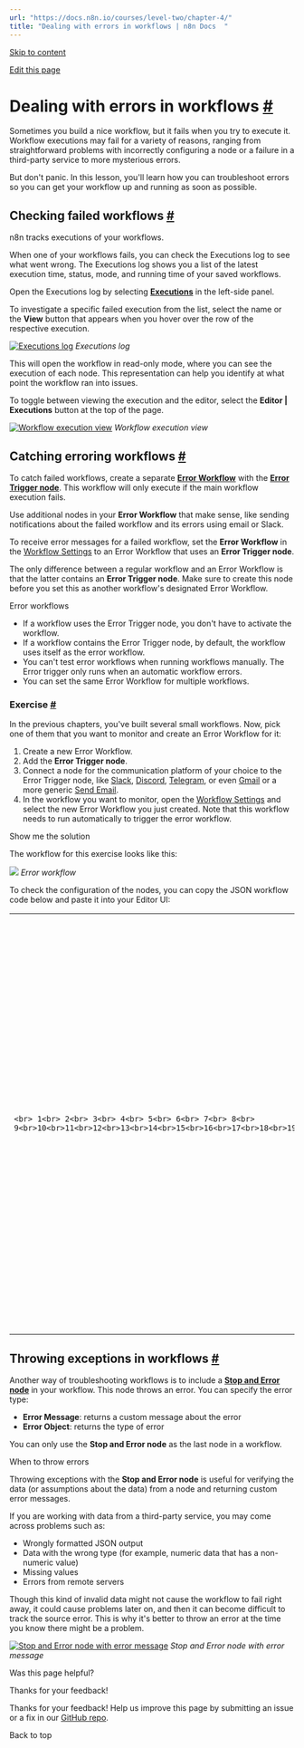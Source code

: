 ```yaml
---
url: "https://docs.n8n.io/courses/level-two/chapter-4/"
title: "Dealing with errors in workflows | n8n Docs  "
---
```


[Skip to content](https://docs.n8n.io/courses/level-two/chapter-4/#dealing-with-errors-in-workflows)

[Edit this page](https://github.com/n8n-io/n8n-docs/edit/main/docs/courses/level-two/chapter-4.md "Edit this page")

# Dealing with errors in workflows [\#](https://docs.n8n.io/courses/level-two/chapter-4/\#dealing-with-errors-in-workflows "Permanent link")

Sometimes you build a nice workflow, but it fails when you try to execute it. Workflow executions may fail for a variety of reasons, ranging from straightforward problems with incorrectly configuring a node or a failure in a third-party service to more mysterious errors.

But don't panic. In this lesson, you'll learn how you can troubleshoot errors so you can get your workflow up and running as soon as possible.

## Checking failed workflows [\#](https://docs.n8n.io/courses/level-two/chapter-4/\#checking-failed-workflows "Permanent link")

n8n tracks executions of your workflows.

When one of your workflows fails, you can check the Executions log to see what went wrong. The Executions log shows you a list of the latest execution time, status, mode, and running time of your saved workflows.

Open the Executions log by selecting [**Executions**](https://docs.n8n.io/workflows/executions/#execution-modes) in the left-side panel.

To investigate a specific failed execution from the list, select the name or the **View** button that appears when you hover over the row of the respective execution.

[![Executions log](https://docs.n8n.io/_images/courses/level-two/chapter-four/explanation_workflowexecutions.png)](https://docs.n8n.io/_images/courses/level-two/chapter-four/explanation_workflowexecutions.png) _Executions log_

This will open the workflow in read-only mode, where you can see the execution of each node. This representation can help you identify at what point the workflow ran into issues.

To toggle between viewing the execution and the editor, select the **Editor \| Executions** button at the top of the page.

[![Workflow execution view](https://docs.n8n.io/_images/courses/level-two/chapter-four/explanation_workflowexecutions_readonly.png)](https://docs.n8n.io/_images/courses/level-two/chapter-four/explanation_workflowexecutions_readonly.png) _Workflow execution view_

## Catching erroring workflows [\#](https://docs.n8n.io/courses/level-two/chapter-4/\#catching-erroring-workflows "Permanent link")

To catch failed workflows, create a separate [**Error Workflow**](https://docs.n8n.io/flow-logic/error-handling/) with the [**Error Trigger node**](https://docs.n8n.io/integrations/builtin/core-nodes/n8n-nodes-base.errortrigger/). This workflow will only execute if the main workflow execution fails.

Use additional nodes in your **Error Workflow** that make sense, like sending notifications about the failed workflow and its errors using email or Slack.

To receive error messages for a failed workflow, set the **Error Workflow** in the [Workflow Settings](https://docs.n8n.io/workflows/settings/) to an Error Workflow that uses an **Error Trigger node**.

The only difference between a regular workflow and an Error Workflow is that the latter contains an **Error Trigger node**. Make sure to create this node before you set this as another workflow's designated Error Workflow.

Error workflows

- If a workflow uses the Error Trigger node, you don't have to activate the workflow.
- If a workflow contains the Error Trigger node, by default, the workflow uses itself as the error workflow.
- You can't test error workflows when running workflows manually. The Error trigger only runs when an automatic workflow errors.
- You can set the same Error Workflow for multiple workflows.

### Exercise [\#](https://docs.n8n.io/courses/level-two/chapter-4/\#exercise "Permanent link")

In the previous chapters, you've built several small workflows. Now, pick one of them that you want to monitor and create an Error Workflow for it:

1. Create a new Error Workflow.
2. Add the **Error Trigger node**.
3. Connect a node for the communication platform of your choice to the Error Trigger node, like [Slack](https://docs.n8n.io/integrations/builtin/app-nodes/n8n-nodes-base.slack/), [Discord](https://docs.n8n.io/integrations/builtin/app-nodes/n8n-nodes-base.discord/), [Telegram](https://docs.n8n.io/integrations/builtin/app-nodes/n8n-nodes-base.telegram/), or even [Gmail](https://docs.n8n.io/integrations/builtin/app-nodes/n8n-nodes-base.gmail/) or a more generic [Send Email](https://docs.n8n.io/integrations/builtin/core-nodes/n8n-nodes-base.sendemail/).
4. In the workflow you want to monitor, open the [Workflow Settings](https://docs.n8n.io/workflows/settings/) and select the new Error Workflow you just created. Note that this workflow needs to run automatically to trigger the error workflow.

Show me the solution

The workflow for this exercise looks like this:

[![](https://docs.n8n.io/_images/courses/level-two/chapter-four/exercise_errors_errortriggernode_workflow.png)](https://docs.n8n.io/_images/courses/level-two/chapter-four/exercise_errors_errortriggernode_workflow.png) _Error workflow_

To check the configuration of the nodes, you can copy the JSON workflow code below and paste it into your Editor UI:

|     |     |
| --- | --- |
| ```<br> 1<br> 2<br> 3<br> 4<br> 5<br> 6<br> 7<br> 8<br> 9<br>10<br>11<br>12<br>13<br>14<br>15<br>16<br>17<br>18<br>19<br>20<br>21<br>22<br>23<br>24<br>25<br>26<br>27<br>28<br>29<br>30<br>31<br>32<br>33<br>34<br>35<br>36<br>37<br>38<br>39<br>40<br>41<br>42<br>43<br>44<br>45<br>46<br>47<br>48<br>``` | ```<br>{<br>	"nodes": [<br>		{<br>			"parameters": {},<br>			"name": "Error Trigger",<br>			"type": "n8n-nodes-base.errorTrigger",<br>			"typeVersion": 1,<br>			"position": [<br>				720,<br>				-380<br>			]<br>		},<br>		{<br>			"parameters": {<br>				"channel": "channelname",<br>				"text": "=This workflow {{$node[\"Error Trigger\"].json[\"workflow\"][\"name\"]}}failed.\nHave a look at it here: {{$node[\"Error Trigger\"].json[\"execution\"][\"url\"]}}",<br>				"attachments": [],<br>				"otherOptions": {}<br>			},<br>			"name": "Slack",<br>			"type": "n8n-nodes-base.slack",<br>			"position": [<br>				900,<br>				-380<br>			],<br>			"typeVersion": 1,<br>			"credentials": {<br>				"slackApi": {<br>					"id": "17",<br>					"name": "slack_credentials"<br>				}<br>			}<br>		}<br>	],<br>	"connections": {<br>		"Error Trigger": {<br>			"main": [<br>				[<br>					{<br>						"node": "Slack",<br>						"type": "main",<br>						"index": 0<br>					}<br>				]<br>			]<br>		}<br>	}<br>}<br>``` |

## Throwing exceptions in workflows [\#](https://docs.n8n.io/courses/level-two/chapter-4/\#throwing-exceptions-in-workflows "Permanent link")

Another way of troubleshooting workflows is to include a [**Stop and Error node**](https://docs.n8n.io/integrations/builtin/core-nodes/n8n-nodes-base.stopanderror/) in your workflow. This node throws an error. You can specify the error type:

- **Error Message**: returns a custom message about the error
- **Error Object**: returns the type of error

You can only use the **Stop and Error node** as the last node in a workflow.

When to throw errors

Throwing exceptions with the **Stop and Error node** is useful for verifying the data (or assumptions about the data) from a node and returning custom error messages.

If you are working with data from a third-party service, you may come across problems such as:

- Wrongly formatted JSON output
- Data with the wrong type (for example, numeric data that has a non-numeric value)
- Missing values
- Errors from remote servers

Though this kind of invalid data might not cause the workflow to fail right away, it could cause problems later on, and then it can become difficult to track the source error. This is why it's better to throw an error at the time you know there might be a problem.

[![Stop and Error node with error message](https://docs.n8n.io/_images/courses/level-two/chapter-four/exercise_errors_stopanderror.png)](https://docs.n8n.io/_images/courses/level-two/chapter-four/exercise_errors_stopanderror.png) _Stop and Error node with error message_

Was this page helpful?






Thanks for your feedback!






Thanks for your feedback! Help us improve this page by submitting an issue or a fix in our [GitHub repo](https://github.com/n8n-io/n8n-docs).


Back to top